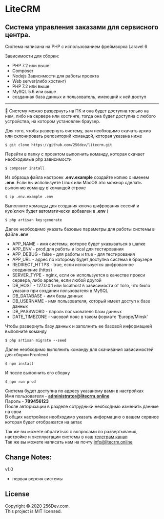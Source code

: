 # LiteCRM

## Система управления заказами для сервисного центра.

Система написана на PHP с использованием фреймворка Laravel 6

Зависимости для сборки:
* PHP 7.2 или выше
* Composer
* Nodejs
Зависимости для работы проекта
* Web server(либо хостинг)
* PHP 7.2 или выше
* MySQL 5.6 или выше
* созданная база данных и пользователь, имеющий к ней доступ

---

🚀 Систему можно развернуть на ПК и она будет доступна только на нем, либо на сервере или хостинге, тогда она будет доступна с любого устройства, на котором установлен браузер.

Для того, чтобы развернуть систему, вам необходимо скачать архив или склонировать репозиторий командой, которая указана ниже

    $ git clone https://github.com/256dev/litecrm.git

Перейти в папку с проектом выполнить команду, которая скачает необходимые php зависимости

    $ composer install

Из образца файла настроек **.env.example** создайте копию с именем **.env**. Eсли вы используете Linux или MacOS это можнор сделать выполнив команду в командой строке

    $ cp .env.example .env

Выполните команды для создания ключа шифрования сессий и кук(ключ будет автоматически добавлен в **.env** )

    $ php artisan key:generate

Далее необходимо указать базовые параметры для работы системы в файле **.env**  
* APP_NAME - имя системы, которое будет указываться в шапке  
* APP_ENV - prod для работы и local для тестирования  
* APP_DEBUG - false - для работы и true - для тестирования  
* APP_URL - адрес по которому будет доступна система в браузере  
* REDIRECT_HTTPS - true, если используется шифрованное соединение (https)  
* SERVER_TYPE - nginx, если он используется в качестве прокси сервера, либо apache, если любой другой  
* DB_HOST - 127.0.0.1 или localhost в зависимости от того, что было указано при создании пользователя в MySQL  
* DB_DATABASE - имя базы данных  
* DB_USERNAME - имя пользователя, который имеет доступ к базе данных  
* DB_PASSWORD - пароль пользователя базы данных  
* DATE_TIMEZONE - часовой пояс в таком формате 'Europe/Minsk'  

Чтобы развернуть базу данных и заполнить ее базовой информацией выполните команду

    $ php artisan migrate --seed

Далее необходимо выполнить команду для скачивания зависимостей для сборки Frontend

    $ npm install
    
И после выполнить его сборку

    $ npm run prod

Система будет доступна по адресу указаному вами в настройках  
Имя пользователя - **administrator@litecrm.online**  
Пароль - **789456123**  
После авторизации в разделе сотрудники необходимо изменить данные на свои  
В общих настройках необходимо указать информацию о вашем сервисе которая будет отображатся на актах  

Так же вы можете обратиться с вопросами по развертывания, настройке и эксплуатации системы в наш [телеграм канал](https://t.me/litecrm_chat)  
Так же вы можете написать нам на почту <info@litecrm.online>


## Change Notes:  
v1.0
* первая версия системы

## License

Copyright © 2020 256Dev.com.  
This project is MIT licensed.
